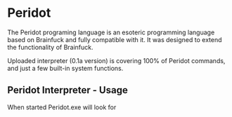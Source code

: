 Peridot
=======

The Peridot programing language is an esoteric programming language based on Brainfuck and fully compatible with it.
It was designed to extend the functionality of Brainfuck.

Uploaded interpreter (0.1a version) is covering 100% of Peridot commands, and just a few built-in system functions.

Peridot Interpreter - Usage
---------------------------

When started Peridot.exe will look for
